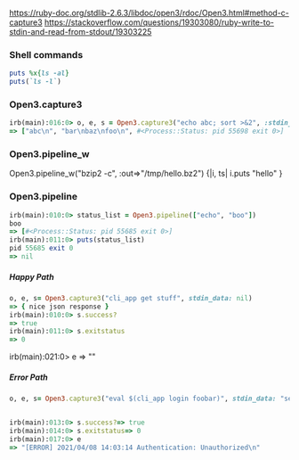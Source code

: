 
https://ruby-doc.org/stdlib-2.6.3/libdoc/open3/rdoc/Open3.html#method-c-capture3
https://stackoverflow.com/questions/19303080/ruby-write-to-stdin-and-read-from-stdout/19303225

### Shell commands

```ruby
puts %x{ls -al}
puts(`ls -l`)
```

### Open3.capture3

```ruby
irb(main):016:0> o, e, s = Open3.capture3("echo abc; sort >&2", :stdin_data=>"foo\nbar\nbaz\n")
=> ["abc\n", "bar\nbaz\nfoo\n", #<Process::Status: pid 55698 exit 0>]
```

### Open3.pipeline_w

Open3.pipeline_w("bzip2 -c", :out=>"/tmp/hello.bz2") {|i, ts|
  i.puts "hello"
}

### Open3.pipeline

```ruby
irb(main):010:0> status_list = Open3.pipeline(["echo", "boo"])
boo
=> [#<Process::Status: pid 55685 exit 0>]
irb(main):011:0> puts(status_list)
pid 55685 exit 0
=> nil
```

##### Happy Path

```ruby
o, e, s= Open3.capture3("cli_app get stuff", stdin_data: nil)
=> { nice json response }
irb(main):010:0> s.success?
=> true
irb(main):011:0> s.exitstatus
=> 0
```
irb(main):021:0> e
=> ""

##### Error Path

```ruby
o, e, s= Open3.capture3("eval $(cli_app login foobar)", stdin_data: "secret")


irb(main):013:0> s.success?=> true
irb(main):014:0> s.exitstatus=> 0
irb(main):017:0> e
=> "[ERROR] 2021/04/08 14:03:14 Authentication: Unauthorized\n"
```
